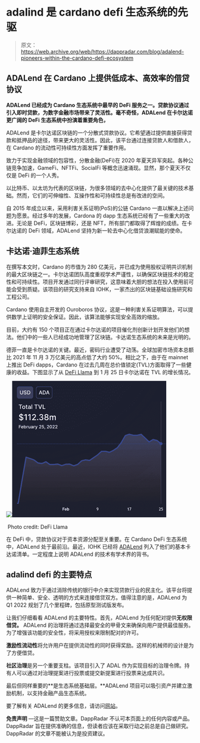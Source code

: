 # adalind 是 cardano defi 生态系统的先驱

> 原文：<https://web.archive.org/web/https://dappradar.com/blog/adalend-pioneers-within-the-cardano-defi-ecosystem>

## ADALend 在 Cardano 上提供低成本、高效率的借贷协议

**ADALend 已经成为 Cardano 生态系统中最早的 DeFi 服务之一。贷款协议通过引入即时贷款，为数字金融市场带来了灵活性。毫不奇怪，ADALend 在卡尔达诺更广阔的 DeFi 生态系统中扮演着重要角色，**

ADALend 是卡尔达诺区块链的一个分散式贷款协议。它希望通过提供直接获得贷款和抵押品的途径，带来更大的灵活性。因此，该平台通过连接贷款人和借款人，在 Cardano 的流动性可持续性方面发挥了重要作用。

致力于实现金融领域的包容性，分散金融(DeFi)在 2020 年夏天异军突起。各种公链竞争加速，GameFi、NFTFi、SocialFi 等概念迅速涌现。显然，那个夏天不仅仅是 DeFi 的一个人秀。

以比特币、以太坊为代表的区块链，为很多领域的去中心化提供了最关键的技术基础。然而，它们的可伸缩性、互操作性和可持续性总是有改进的空间。

自 2015 年成立以来，采用利害关系证明(PoS)的公链 Cardano 一直以解决上述问题为愿景。经过多年的发展，Cardona 的 dapp 生态系统已经有了一些重大的改进。无论是 DeFi，区块链博彩，还是 NFT，所有部门都取得了辉煌的成绩。在卡尔达诺的 DeFi 领域，ADALend 坚持为新一轮去中心化借贷浪潮赋能的使命。

## 卡达诺·迪菲生态系统

在撰写本文时，Cardano 的市值为 280 亿美元，并已成为使用股权证明共识机制的最大区块链之一。卡尔达诺团队高度重视学术严谨性，以确保区块链技术的稳定性和可持续性。项目开发通过同行评审研究，这意味着大胆的想法在投入使用前可能会受到质疑。该项目的研究支持来自 IOHK，一家杰出的区块链基础设施研究和工程公司。

Cardano 使用自主开发的 Ouroboros 协议，这是一种利害关系证明算法，可以提供数学上证明的安全保证。因此，该算法能够实现安全高效的缩放。

目前，大约有 150 个项目正在通过卡尔达诺的项目催化剂创新计划开发他们的想法。他们中的一些人已经成功地管理了区块链。卡达诺生态系统的未来是光明的。

德菲一直是卡尔达诺的关键。最近，密码行业遭受了动荡。全球加密市场资本总额比 2021 年 11 月 3 万亿美元的高点低了大约 50%。相比之下，由于在 mainnet 上推出 DeFi dapps，Cardano 在过去几周在总价值锁定(TVL)方面取得了一些健康的收益。下图显示了从 [DeFi Llama](https://web.archive.org/web/20220929042549/https://defillama.com/chain/Cardano?currency=USD) 到 1 月 25 日卡尔达诺在 TVL 的增长情况。

![](img/65ba153e36e979561bfab0c06a712c13.png)![](img/98dc2d8680c6dd1014939875246c042e.png)

 Photo credit: DeFi Llama

在 DeFi 中，贷款协议对于资本资源分配至关重要。在 Cardano DeFi 生态系统中，ADALend 处于最前沿。最近，IOHK 已经将 [ADALend](https://web.archive.org/web/20220929042549/https://bit.ly/30HrOCn) 列入了他们的基本卡达诺清单。一定程度上说明 ADALend 的技术有学术界的背书。

## adalind defi 的主要特点

ADALend 致力于通过消除传统的银行中介来实现贷款行业的民主化。该平台将提供一种简单、安全、透明的方式来连接借贷双方。值得注意的是，ADALend 为 Q1 2022 规划了几个里程碑，包括原型测试版发布。

让我们仔细看看 ADALend 的主要特性。首先，ADALend 为任何配对提供**无权限借贷。** ADALend 的治理将通过选择最安全的甲骨文来确保向用户提供最佳服务。为了增强该功能的安全性，将采用授权来限制配对的许可。

**激励性流动性**将允许用户在提供流动性的同时获得奖励。这样的机械师的设计是为了方便借贷。

**社区治理**是另一个重要支柱。该项目引入了 ADAL 作为实现目标的治理令牌。持有人可以通过对治理提案进行投票或提交新提案进行投票来达成共识。

最后但同样重要的**是生态系统基础层。**ADALend 项目可以吸引资产并建立激励机制，以支持金融产品生态系统。

要了解有关 ADALend 的更多信息，请访问[网站](https://web.archive.org/web/20220929042549/https://bit.ly/30HrOCn)。

**免责声明** —这是一篇赞助文章。DappRadar 不认可本页面上的任何内容或产品。DappRadar 旨在提供准确的信息，但读者应该在采取行动之前总是自己做研究。DappRadar 的文章不能被认为是投资建议。